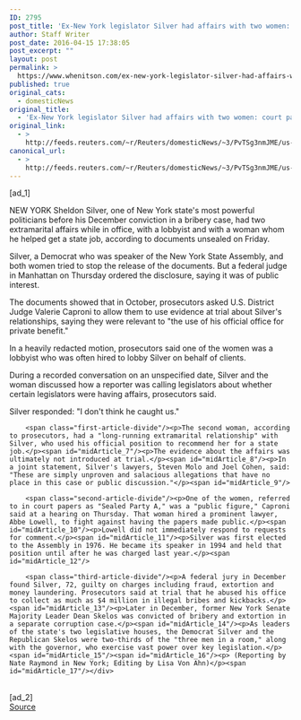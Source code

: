 ```yaml
---
ID: 2795
post_title: 'Ex-New York legislator Silver had affairs with two women: court papers'
author: Staff Writer
post_date: 2016-04-15 17:38:05
post_excerpt: ""
layout: post
permalink: >
  https://www.whenitson.com/ex-new-york-legislator-silver-had-affairs-with-two-women-court-papers/
published: true
original_cats:
  - domesticNews
original_title:
  - 'Ex-New York legislator Silver had affairs with two women: court papers'
original_link:
  - >
    http://feeds.reuters.com/~r/Reuters/domesticNews/~3/PvTSg3nmJME/us-new-york-corruption-silver-idUSKCN0XC1RX
canonical_url:
  - >
    http://feeds.reuters.com/~r/Reuters/domesticNews/~3/PvTSg3nmJME/us-new-york-corruption-silver-idUSKCN0XC1RX
---
```

 [ad_1]
<br><div id="articleText">
<span id="midArticle_start"/>

<span id="midArticle_0"/><span class="focusParagraph" readability="8"><p><span class="articleLocation">NEW YORK</span> Sheldon Silver, one of New York state's most powerful politicians before his December conviction in a bribery case, had two extramarital affairs while in office, with a lobbyist and with a woman whom he helped get a state job, according to documents unsealed on Friday.</p></span><span id="midArticle_1"/><p>Silver, a Democrat who was speaker of the New York State Assembly, and both women tried to stop the release of the documents. But a federal judge in Manhattan on Thursday ordered the disclosure, saying it was of public interest.</p><span id="midArticle_2"/><p>The documents showed that in October, prosecutors asked U.S. District Judge Valerie Caproni to allow them to use evidence at trial about Silver's relationships, saying they were relevant to "the use of his official office for private benefit."</p><span id="midArticle_3"/><p>In a heavily redacted motion, prosecutors said one of the  women was a lobbyist who was often hired to lobby Silver on behalf of clients.</p><span id="midArticle_4"/><p>During a recorded conversation on an unspecified date, Silver and the woman discussed how a reporter was calling legislators about whether certain legislators were having affairs, prosecutors said.</p><span id="midArticle_5"/><p>Silver responded: "I don't think he caught us."</p><span id="midArticle_6"/>
        
        <span class="first-article-divide"/><p>The second woman, according to prosecutors, had a "long-running extramarital relationship" with Silver, who used his official position to recommend her for a state job.</p><span id="midArticle_7"/><p>The evidence about the affairs was ultimately not introduced at trial.</p><span id="midArticle_8"/><p>In a joint statement, Silver's lawyers, Steven Molo and Joel Cohen, said: "These are simply unproven and salacious allegations that have no place in this case or public discussion."</p><span id="midArticle_9"/>
        
        <span class="second-article-divide"/><p>One of the women, referred to in court papers as "Sealed Party A," was a "public figure," Caproni said at a hearing on Thursday. That woman hired a prominent lawyer, Abbe Lowell, to fight against having the papers made public.</p><span id="midArticle_10"/><p>Lowell did not immediately respond to requests for comment.</p><span id="midArticle_11"/><p>Silver was first elected to the Assembly in 1976. He became its speaker in 1994 and held that position until after he was charged last year.</p><span id="midArticle_12"/>
        
        <span class="third-article-divide"/><p>A federal jury in December found Silver, 72, guilty on charges including fraud, extortion and money laundering. Prosecutors said at trial that he abused his office to collect as much as $4 million in illegal bribes and kickbacks.</p><span id="midArticle_13"/><p>Later in December, former New York Senate Majority Leader Dean Skelos was convicted of bribery and extortion in a separate corruption case.</p><span id="midArticle_14"/><p>As leaders of the state's two legislative houses, the Democrat Silver and the Republican Skelos were two-thirds of the "three men in a room," along with the governor, who exercise vast power over key legislation.</p><span id="midArticle_15"/><span id="midArticle_16"/><p> (Reporting by Nate Raymond in New York; Editing by Lisa Von Ahn)</p><span id="midArticle_17"/></div>
<br>[ad_2]
<br><a href="http://feeds.reuters.com/~r/Reuters/domesticNews/~3/PvTSg3nmJME/us-new-york-corruption-silver-idUSKCN0XC1RX">Source </a>